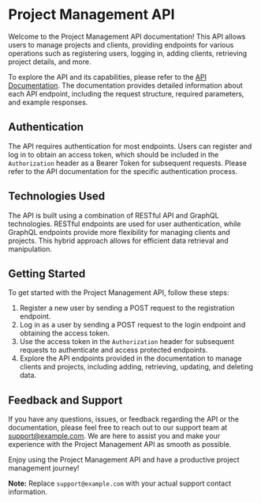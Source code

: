 # Project Management API

Welcome to the Project Management API documentation! This API allows users to manage projects and clients, providing endpoints for various operations such as registering users, logging in, adding clients, retrieving project details, and more.

To explore the API and its capabilities, please refer to the [API Documentation](https://documenter.getpostman.com/view/20890518/2s93m4Y3XV). The documentation provides detailed information about each API endpoint, including the request structure, required parameters, and example responses.

## Authentication

The API requires authentication for most endpoints. Users can register and log in to obtain an access token, which should be included in the `Authorization` header as a Bearer Token for subsequent requests. Please refer to the API documentation for the specific authentication process.

## Technologies Used

The API is built using a combination of RESTful API and GraphQL technologies. RESTful endpoints are used for user authentication, while GraphQL endpoints provide more flexibility for managing clients and projects. This hybrid approach allows for efficient data retrieval and manipulation.

## Getting Started

To get started with the Project Management API, follow these steps:

1. Register a new user by sending a POST request to the registration endpoint.
2. Log in as a user by sending a POST request to the login endpoint and obtaining the access token.
3. Use the access token in the `Authorization` header for subsequent requests to authenticate and access protected endpoints.
4. Explore the API endpoints provided in the documentation to manage clients and projects, including adding, retrieving, updating, and deleting data.

## Feedback and Support

If you have any questions, issues, or feedback regarding the API or the documentation, please feel free to reach out to our support team at support@example.com. We are here to assist you and make your experience with the Project Management API as smooth as possible.

Enjoy using the Project Management API and have a productive project management journey!

**Note:** Replace `support@example.com` with your actual support contact information.
